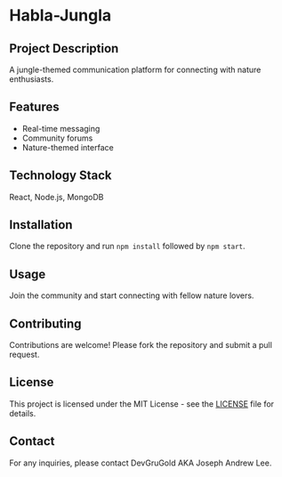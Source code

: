 
# Habla-Jungla

## Project Description
A jungle-themed communication platform for connecting with nature enthusiasts.

## Features
- Real-time messaging
- Community forums
- Nature-themed interface

## Technology Stack
React, Node.js, MongoDB

## Installation
Clone the repository and run `npm install` followed by `npm start`.

## Usage
Join the community and start connecting with fellow nature lovers.

## Contributing
Contributions are welcome! Please fork the repository and submit a pull request.

## License
This project is licensed under the MIT License - see the [LICENSE](LICENSE) file for details.

## Contact
For any inquiries, please contact DevGruGold AKA Joseph Andrew Lee.
